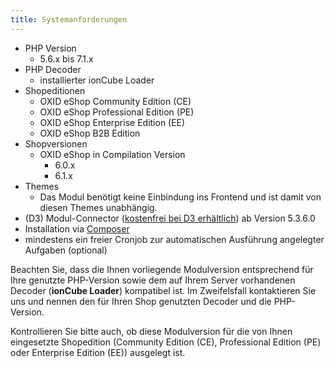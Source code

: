 ```yaml
---
title: Systemanforderungen
---
```


* PHP Version
    * 5.6.x bis 7.1.x
* PHP Decoder
    * installierter ionCube Loader
* Shopeditionen
    * OXID eShop Community Edition (CE)
    * OXID eShop Professional Edition (PE)
    * OXID eShop Enterprise Edition (EE)
    * OXID eShop B2B Edition
* Shopversionen
    * OXID eShop in Compilation Version 
        * 6.0.x
        * 6.1.x
* Themes
    * Das Modul benötigt keine Einbindung ins Frontend und ist damit von diesen Themes unabhängig.
* (D3) Modul-Connector ([kostenfrei bei D3 erhältlich](https://www.oxidmodule.com/connector/)) ab Version 5.3.6.0 
* Installation via [Composer](https://getcomposer.org)
* mindestens ein freier Cronjob zur automatischen Ausführung angelegter Aufgaben (optional)

Beachten Sie, dass die Ihnen vorliegende Modulversion entsprechend für Ihre genutzte PHP-Version sowie dem auf Ihrem Server vorhandenen Decoder (**ionCube Loader**) kompatibel ist. Im Zweifelsfall kontaktieren Sie uns und nennen den für Ihren Shop genutzten Decoder und die PHP-Version.

Kontrollieren Sie bitte auch, ob diese Modulversion für die von Ihnen eingesetzte Shopedition (Community Edition (CE), Professional Edition (PE) oder Enterprise Edition (EE)) ausgelegt ist. 
